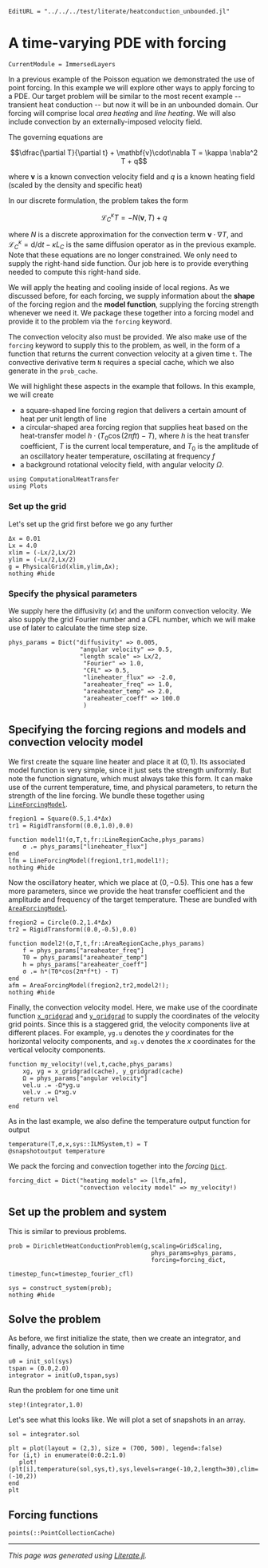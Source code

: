 ```@meta
EditURL = "../../../test/literate/heatconduction_unbounded.jl"
```

# A time-varying PDE with forcing

```@meta
CurrentModule = ImmersedLayers
```

In a previous example of the Poisson equation we demonstrated the use of point forcing. In this example
we will explore other ways to apply forcing to a PDE. Our target
problem will be similar to the most recent example -- transient heat conduction --
but now it will be in an unbounded domain. Our forcing will comprise local
*area heating* and *line heating*. We will also include convection by an
externally-imposed velocity field.

The governing equations are

$$\dfrac{\partial T}{\partial t} + \mathbf{v}\cdot\nabla T = \kappa \nabla^2 T + q$$

where $\mathbf{v}$ is a known convection velocity field and $q$ is a known heating field (scaled
by the density and specific heat)

In our discrete formulation, the problem takes the form

$$\mathcal{L}_C^\kappa T = -N(\mathbf{v},T) + q$$

where $N$ is a discrete approximation for the convection term $\mathbf{v}\cdot\nabla T$,
and $\mathcal{L}_C^\kappa = \mathrm{d}/\mathrm{d}t - \kappa L_C$ is the same
diffusion operator as in the previous example. Note that these equations are
no longer constrained. We only need to supply the right-hand side function.
Our job here is to provide everything needed to compute this right-hand side.

We will apply the heating and cooling inside of local regions.
As we discussed before, for each forcing, we supply information about the **shape**
of the forcing region and the **model function**, supplying the forcing strength
whenever we need it. We package these together into a forcing model and
provide it to the problem via the `forcing` keyword.

The convection velocity also must be provided. We also make use of the `forcing`
keyword to supply this to the problem, as well, in the form of a function
that returns the current convection velocity at a given time `t`. The
convective derivative term `N` requires a special cache, which we also
generate in the `prob_cache`.

We will highlight these aspects in the example that follows. In this example,
we will create
* a square-shaped line forcing region that delivers a certain amount of heat per unit length of line
* a circular-shaped area forcing region that supplies heat based on the heat-transfer model $h\cdot(T_0\cos(2\pi f t)-T)$, where $h$ is the heat transfer coefficient, $T$ is the current local temperature,
and $T_0$ is the amplitude of an oscillatory heater temperature, oscillating
at frequency $f$
* a background rotational velocity field, with angular velocity $\Omega$.

````@example heatconduction_unbounded
using ComputationalHeatTransfer
using Plots
````

### Set up the grid
Let's set up the grid first before we go any further

````@example heatconduction_unbounded
Δx = 0.01
Lx = 4.0
xlim = (-Lx/2,Lx/2)
ylim = (-Lx/2,Lx/2)
g = PhysicalGrid(xlim,ylim,Δx);
nothing #hide
````

### Specify the physical parameters
We supply here the diffusivity ($\kappa$) and the uniform convection velocity.
We also supply the grid Fourier number and a CFL number, which we will make
use of later to calculate the time step size.

````@example heatconduction_unbounded
phys_params = Dict("diffusivity" => 0.005,
                    "angular velocity" => 0.5,
                    "length scale" => Lx/2,
                     "Fourier" => 1.0,
                     "CFL" => 0.5,
                     "lineheater_flux" => -2.0,
                     "areaheater_freq" => 1.0,
                     "areaheater_temp" => 2.0,
                     "areaheater_coeff" => 100.0
                     )
````

## Specifying the forcing regions and models and convection velocity model
We first create the square line heater and place it at $(0,1)$. Its
associated model function is very simple, since it just sets the
strength uniformly. But note the function signature, which must always take this
form. It can make use of the current temperature, time, and physical parameters,
to return the strength of the line forcing. We bundle these together
using [`LineForcingModel`](@ref).

````@example heatconduction_unbounded
fregion1 = Square(0.5,1.4*Δx)
tr1 = RigidTransform((0.0,1.0),0.0)

function model1!(σ,T,t,fr::LineRegionCache,phys_params)
    σ .= phys_params["lineheater_flux"]
end
lfm = LineForcingModel(fregion1,tr1,model1!);
nothing #hide
````

Now the oscillatory heater, which we place at $(0,-0.5)$. This one has a few more parameters,
since we provide the heat transfer coefficient and the amplitude and frequency
of the target temperature. These are bundled with [`AreaForcingModel`](@ref).

````@example heatconduction_unbounded
fregion2 = Circle(0.2,1.4*Δx)
tr2 = RigidTransform((0.0,-0.5),0.0)

function model2!(σ,T,t,fr::AreaRegionCache,phys_params)
    f = phys_params["areaheater_freq"]
    T0 = phys_params["areaheater_temp"]
    h = phys_params["areaheater_coeff"]
    σ .= h*(T0*cos(2π*f*t) - T)
end
afm = AreaForcingModel(fregion2,tr2,model2!);
nothing #hide
````

Finally, the convection velocity model. Here, we make use of the
coordinate function [`x_gridgrad`](@ref) and [`y_gridgrad`](@ref)
to supply the coordinates of the velocity grid points. Since this
is a staggered grid, the velocity components live at different places.
For example, `yg.u` denotes the $y$ coordinates for the horizontal velocity
components, and `xg.v` denotes the $x$ coordinates for the vertical
velocity components.

````@example heatconduction_unbounded
function my_velocity!(vel,t,cache,phys_params)
    xg, yg = x_gridgrad(cache), y_gridgrad(cache)
    Ω = phys_params["angular velocity"]
    vel.u .= -Ω*yg.u
    vel.v .= Ω*xg.v
    return vel
end
````

As in the last example, we also define the temperature output function for output

````@example heatconduction_unbounded
temperature(T,σ,x,sys::ILMSystem,t) = T
@snapshotoutput temperature
````

We pack the forcing and convection together into the _forcing_ [`Dict`](@ref).

````@example heatconduction_unbounded
forcing_dict = Dict("heating models" => [lfm,afm],
                    "convection velocity model" => my_velocity!)
````

## Set up the problem and system
This is similar to previous problems.

````@example heatconduction_unbounded
prob = DirichletHeatConductionProblem(g,scaling=GridScaling,
                                        phys_params=phys_params,
                                        forcing=forcing_dict,
                                        timestep_func=timestep_fourier_cfl)

sys = construct_system(prob);
nothing #hide
````

## Solve the problem
As before, we first initialize the state, then we create an integrator,
and finally, advance the solution in time

````@example heatconduction_unbounded
u0 = init_sol(sys)
tspan = (0.0,2.0)
integrator = init(u0,tspan,sys)
````

Run the problem for one time unit

````@example heatconduction_unbounded
step!(integrator,1.0)
````

Let's see what this looks like. We will plot a set of snapshots in an array.

````@example heatconduction_unbounded
sol = integrator.sol

plt = plot(layout = (2,3), size = (700, 500), legend=:false)
for (i,t) in enumerate(0:0.2:1.0)
   plot!(plt[i],temperature(sol,sys,t),sys,levels=range(-10,2,length=30),clim=(-10,2))
end
plt
````

## Forcing functions

```@docs
points(::PointCollectionCache)
```

---

*This page was generated using [Literate.jl](https://github.com/fredrikekre/Literate.jl).*


